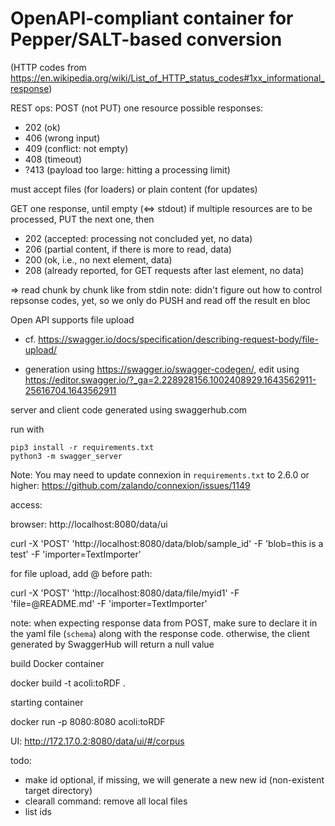 # OpenAPI-compliant container for Pepper/SALT-based conversion

(HTTP codes from https://en.wikipedia.org/wiki/List_of_HTTP_status_codes#1xx_informational_response)

REST ops:
POST (not PUT) one resource
possible responses:
- 202 (ok)
- 406 (wrong input)
- 409 (conflict: not empty)
- 408 (timeout)
- ?413 (payload too large: hitting a processing limit)

must accept files (for loaders) or plain content (for updates)

GET one response, until empty (<=> stdout)
if multiple resources are to be processed, PUT the next one, then
- 202 (accepted: processing not concluded yet, no data)
- 206 (partial content, if there is more to read, data)
- 200 (ok, i.e., no next element, data)
- 208 (already reported, for GET requests after last element, no data)

=> read chunk by chunk like from stdin
  note: didn't figure out how to control repsonse codes, yet, so we only do PUSH and read off the result en bloc

Open API supports file upload
- cf. https://swagger.io/docs/specification/describing-request-body/file-upload/

- generation using https://swagger.io/swagger-codegen/, edit using https://editor.swagger.io/?_ga=2.228928156.1002408929.1643562911-25616704.1643562911


server and client code generated using swaggerhub.com

run with

    pip3 install -r requirements.txt
    python3 -m swagger_server

Note: You may need to update connexion in `requirements.txt` to 2.6.0 or higher: https://github.com/zalando/connexion/issues/1149

access:

  browser: http://localhost:8080/data/ui

  curl -X 'POST' 'http://localhost:8080/data/blob/sample_id' -F 'blob=this is a test' -F 'importer=TextImporter'

for file upload, add @ before path:

  curl -X 'POST' 'http://localhost:8080/data/file/myid1' -F 'file=@README.md' -F 'importer=TextImporter'

note: when expecting response data from POST, make sure to declare it in the yaml file (`schema`) along with the response code. otherwise, the client generated by SwaggerHub will return a null value

build Docker container

  docker build -t acoli:toRDF .

starting container

  docker run -p 8080:8080 acoli:toRDF

UI:
  http://172.17.0.2:8080/data/ui/#/corpus


todo:
- make id optional, if missing, we will generate a new new id (non-existent target directory)
- clearall command: remove all local files
- list ids
